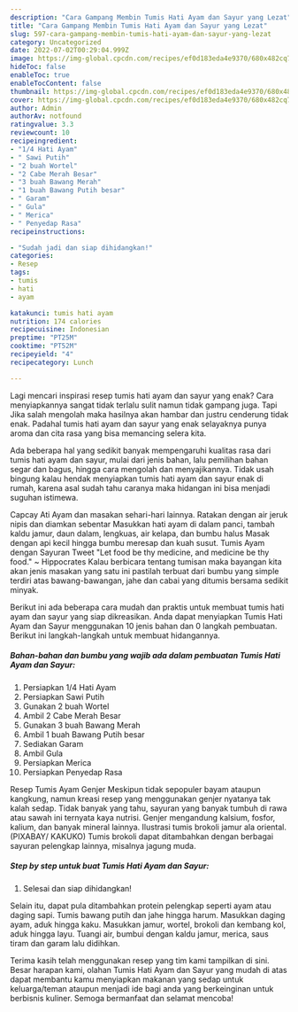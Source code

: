 ```yaml
---
description: "Cara Gampang Membin Tumis Hati Ayam dan Sayur yang Lezat"
title: "Cara Gampang Membin Tumis Hati Ayam dan Sayur yang Lezat"
slug: 597-cara-gampang-membin-tumis-hati-ayam-dan-sayur-yang-lezat
category: Uncategorized
date: 2022-07-02T00:29:04.999Z
image: https://img-global.cpcdn.com/recipes/ef0d183eda4e9370/680x482cq70/tumis-hati-ayam-dan-sayur-foto-resep-utama.jpg
hideToc: false
enableToc: true
enableTocContent: false
thumbnail: https://img-global.cpcdn.com/recipes/ef0d183eda4e9370/680x482cq70/tumis-hati-ayam-dan-sayur-foto-resep-utama.jpg
cover: https://img-global.cpcdn.com/recipes/ef0d183eda4e9370/680x482cq70/tumis-hati-ayam-dan-sayur-foto-resep-utama.jpg
author: Admin
authorAv: notfound
ratingvalue: 3.3
reviewcount: 10
recipeingredient:
- "1/4 Hati Ayam"
- " Sawi Putih"
- "2 buah Wortel"
- "2 Cabe Merah Besar"
- "3 buah Bawang Merah"
- "1 buah Bawang Putih besar"
- " Garam"
- " Gula"
- " Merica"
- " Penyedap Rasa"
recipeinstructions:

- "Sudah jadi dan siap dihidangkan!"
categories:
- Resep
tags:
- tumis
- hati
- ayam

katakunci: tumis hati ayam 
nutrition: 174 calories
recipecuisine: Indonesian
preptime: "PT25M"
cooktime: "PT52M"
recipeyield: "4"
recipecategory: Lunch

---
```



Lagi mencari inspirasi resep tumis hati ayam dan sayur yang enak? Cara menyiapkannya sangat tidak terlalu sulit namun tidak gampang juga. Tapi Jika salah mengolah maka hasilnya akan hambar dan justru cenderung tidak enak. Padahal tumis hati ayam dan sayur yang enak selayaknya punya aroma dan cita rasa yang bisa memancing selera kita.


Ada beberapa hal yang sedikit banyak mempengaruhi kualitas rasa dari tumis hati ayam dan sayur, mulai dari jenis bahan, lalu pemilihan bahan segar dan bagus, hingga cara mengolah dan menyajikannya. Tidak usah bingung kalau hendak menyiapkan tumis hati ayam dan sayur enak di rumah, karena asal sudah tahu caranya maka hidangan ini bisa menjadi suguhan istimewa.

Capcay Ati Ayam dan masakan sehari-hari lainnya. Ratakan dengan air jeruk nipis dan diamkan sebentar Masukkan hati ayam di dalam panci, tambah kaldu jamur, daun dalam, lengkuas, air kelapa, dan bumbu halus Masak dengan api kecil hingga bumbu meresap dan kuah susut. Tumis Ayam dengan Sayuran Tweet &#34;Let food be thy medicine, and medicine be thy food.&#34; ~ Hippocrates Kalau berbicara tentang tumisan maka bayangan kita akan jenis masakan yang satu ini pastilah terbuat dari bumbu yang simple terdiri atas bawang-bawangan, jahe dan cabai yang ditumis bersama sedikit minyak.


Berikut ini ada beberapa cara mudah dan praktis untuk membuat tumis hati ayam dan sayur yang siap dikreasikan. Anda dapat menyiapkan Tumis Hati Ayam dan Sayur menggunakan 10 jenis bahan dan 0 langkah pembuatan. Berikut ini langkah-langkah untuk membuat hidangannya.

<!--inarticleads1-->

##### Bahan-bahan dan bumbu yang wajib ada dalam pembuatan Tumis Hati Ayam dan Sayur:

1. Persiapkan 1/4 Hati Ayam
1. Persiapkan  Sawi Putih
1. Gunakan 2 buah Wortel
1. Ambil 2 Cabe Merah Besar
1. Gunakan 3 buah Bawang Merah
1. Ambil 1 buah Bawang Putih besar
1. Sediakan  Garam
1. Ambil  Gula
1. Persiapkan  Merica
1. Persiapkan  Penyedap Rasa


Resep Tumis Ayam Genjer Meskipun tidak sepopuler bayam ataupun kangkung, namun kreasi resep yang menggunakan genjer nyatanya tak kalah sedap. Tidak banyak yang tahu, sayuran yang banyak tumbuh di rawa atau sawah ini ternyata kaya nutrisi. Genjer mengandung kalsium, fosfor, kalium, dan banyak mineral lainnya. Ilustrasi tumis brokoli jamur ala oriental. (PIXABAY/ KAKUKO) Tumis brokoli dapat ditambahkan dengan berbagai sayuran pelengkap lainnya, misalnya jagung muda. 

<!--inarticleads2-->

##### Step by step untuk buat Tumis Hati Ayam dan Sayur:


1. Selesai dan siap dihidangkan!

Selain itu, dapat pula ditambahkan protein pelengkap seperti ayam atau daging sapi. Tumis bawang putih dan jahe hingga harum. Masukkan daging ayam, aduk hingga kaku. Masukkan jamur, wortel, brokoli dan kembang kol, aduk hingga layu. Tuangi air, bumbui dengan kaldu jamur, merica, saus tiram dan garam lalu didihkan. 

Terima kasih telah menggunakan resep yang tim kami tampilkan di sini. Besar harapan kami, olahan Tumis Hati Ayam dan Sayur yang mudah di atas dapat membantu kamu menyiapkan makanan yang sedap untuk keluarga/teman ataupun menjadi ide bagi anda yang berkeinginan untuk berbisnis kuliner. Semoga bermanfaat dan selamat mencoba!

